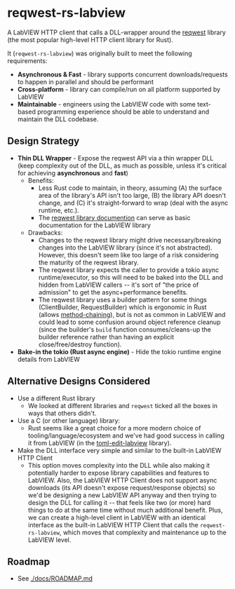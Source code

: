 # reqwest-rs-labview

A LabVIEW HTTP client that calls a DLL-wrapper around the [reqwest](https://crates.io/crates/reqwest) library (the most popular high-level HTTP client library for Rust).

It (`reqwest-rs-labview`) was originally built to meet the following requirements:

- **Asynchronous & Fast** - library supports concurrent downloads/requests to happen in parallel and should be performant
- **Cross-platform** - library can compile/run on all platform supported by LabVIEW
- **Maintainable** - engineers using the LabVIEW code with some text-based programming experience should be able to understand and maintain the DLL codebase.

## Design Strategy

- **Thin DLL Wrapper** - Expose the reqwest API via a thin wrapper DLL (keep complexity out of the DLL, as much as possible, unless it's critical for achieving **asynchronous** and **fast**)
  - Benefits:
    - Less Rust code to maintain, in theory, assuming (A) the surface area of the library's API isn't too large, (B) the library API doesn't change, and (C) it's straight-forward to wrap (deal with the async runtime, etc.).  
    - The [reqwest library documention](https://docs.rs/reqwest/latest/reqwest/) can serve as basic documentation for the LabVIEW library
  - Drawbacks:
    - Changes to the reqwest library might drive necessary/breaking changes into the LabVIEW library (since it's not abstracted). However, this doesn't seem like too large of a risk considering the maturity of the reqwest library.
    - The reqwest library expects the caller to provide a tokio async runtime/executor, so this will need to be baked into the DLL and hidden from LabVIEW callers -- it's sort of "the price of admission" to get the async+performance benefits.
    - The reqwest library uses a builder pattern for some things (ClientBuilder, RequestBuilder) which is ergonomic in Rust (allows [method-chaining](https://doc.rust-lang.org/book/ch17-01-futures-and-syntax.html?highlight=chaining#listing-17-2)), but is not as common in LabVIEW and could lead to some confusion around object reference cleanup (since the builder's `build` function consumes/cleans-up the builder reference rather than having an explicit close/free/destroy function).
- **Bake-in the tokio (Rust async engine)** - Hide the tokio runtime engine details from LabVIEW

## Alternative Designs Considered

- Use a different Rust library
  - We looked at different libraries and `reqwest` ticked all the boxes in ways that others didn't.
- Use a C (or other language) library:
  - Rust seems like a great choice for a more modern choice of tooling/language/ecosystem and we've had good success in calling it from LabVIEW (in the [toml-edit-labview](https://github.com/JKISoftware/toml-edit-labview) library).
- Make the DLL interface very simple and similar to the built-in LabVIEW HTTP Client
  - This option moves complexity into the DLL while also making it potentially harder to expose library capabilities and features to LabVIEW. Also, the LabVIEW HTTP Client does not support async downloads (its API doesn't expose request/response objects) so we'd be designing a new LabVIEW API anyway and then trying to design the DLL for calling it -- that feels like two (or more) hard things to do at the same time without much additional benefit.  Plus, we can create a high-level client in LabVIEW with an identical interface as the built-in LabVIEW HTTP Client that calls the `reqwest-rs-labview`, which moves that complexity and maintenance up to the LabVIEW level.

## Roadmap

- See [./docs/ROADMAP.md](docs/ROADMAP.md)
